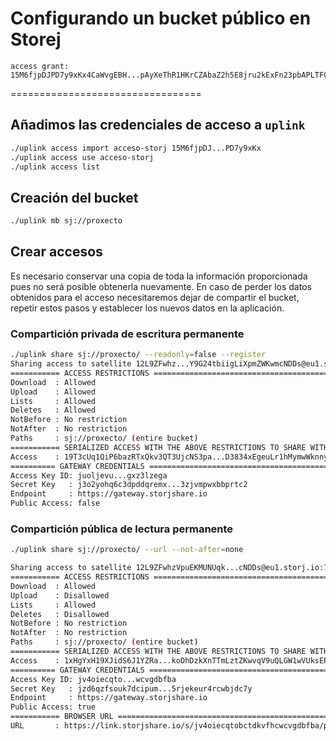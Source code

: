# Configurando un bucket público en Storej

```
access grant:
15M6fjpDJPD7y9xKx4CaWvgEBH...pAyXeThR1HKrCZAbaZ2h5E8jru2kExFn23pbAPLTFC4jFtRn8nS
```
=================================

## Añadimos las credenciales de acceso a `uplink`
```sh
./uplink access import acceso-storj 15M6fjpDJ...PD7y9xKx
./uplink access use acceso-storj
./uplink access list
```

## Creación del bucket

```sh
./uplink mb sj://proxecto
```

## Crear accesos
Es necesario conservar una copia de toda la información proporcionada pues no será posible obtenerla nuevamente. En caso de perder los datos obtenidos para el acceso necesitaremos dejar de compartir el bucket, repetir estos pasos y establecer los nuevos datos en la aplicación.
### Compartición privada de escritura permanente
```sh
./uplink share sj://proxecto/ --readonly=false --register
Sharing access to satellite 12L9ZFwhz...Y9G24tbiigLiXpmZWKwmcNDDs@eu1.storj.io:7777
=========== ACCESS RESTRICTIONS ==========================================================
Download  : Allowed
Upload    : Allowed
Lists     : Allowed
Deletes   : Allowed
NotBefore : No restriction
NotAfter  : No restriction
Paths     : sj://proxecto/ (entire bucket)
=========== SERIALIZED ACCESS WITH THE ABOVE RESTRICTIONS TO SHARE WITH OTHERS ===========
Access    : 19T3cUq1QiP6bazRTxQkv3QT3UjcNS3pa...D3834xEgeuLr1hMymwWknnyz
========== GATEWAY CREDENTIALS ===========================================================
Access Key ID: juoljevu...gxz3lzega
Secret Key   : j3o2yohq6c3dpddqremx...3zjvmpwxbbprtc2
Endpoint     : https://gateway.storjshare.io
Public Access: false
```
### Compartición pública de lectura permanente
```sh
./uplink share sj://proxecto/ --url --not-after=none 

Sharing access to satellite 12L9ZFwhzVpuEKMUNUqk...cNDDs@eu1.storj.io:7777
=========== ACCESS RESTRICTIONS ==========================================================
Download  : Allowed
Upload    : Disallowed
Lists     : Allowed
Deletes   : Disallowed
NotBefore : No restriction
NotAfter  : No restriction
Paths     : sj://proxecto/ (entire bucket)
=========== SERIALIZED ACCESS WITH THE ABOVE RESTRICTIONS TO SHARE WITH OTHERS ===========
Access    : 1xHgYxH19XJidS6J1YZRa...koDhDzkXnTTmLztZKwvqV9uQLGW1wVUksEPeKA
========== GATEWAY CREDENTIALS ===========================================================
Access Key ID: jv4oiecqto...wcvgdbfba
Secret Key   : jzd6qzfsouk7dcipum...5rjekeur4rcwbjdc7y
Endpoint     : https://gateway.storjshare.io
Public Access: true
=========== BROWSER URL ==================================================================
URL       : https://link.storjshare.io/s/jv4oiecqtobctdkvfhcwcvgdbfba/proxecto
```
